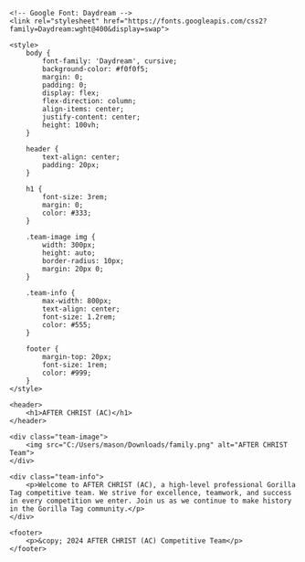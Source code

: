 <!DOCTYPE html>
<html lang="en">
<head>
    <meta charset="UTF-8">
    <meta name="viewport" content="width=device-width, initial-scale=1.0">
    <title>AFTER CHRIST (AC) - Competitive Team</title>
    
    <!-- Google Font: Daydream -->
    <link rel="stylesheet" href="https://fonts.googleapis.com/css2?family=Daydream:wght@400&display=swap">
    
    <style>
        body {
            font-family: 'Daydream', cursive;
            background-color: #f0f0f5;
            margin: 0;
            padding: 0;
            display: flex;
            flex-direction: column;
            align-items: center;
            justify-content: center;
            height: 100vh;
        }

        header {
            text-align: center;
            padding: 20px;
        }

        h1 {
            font-size: 3rem;
            margin: 0;
            color: #333;
        }

        .team-image img {
            width: 300px;
            height: auto;
            border-radius: 10px;
            margin: 20px 0;
        }

        .team-info {
            max-width: 800px;
            text-align: center;
            font-size: 1.2rem;
            color: #555;
        }

        footer {
            margin-top: 20px;
            font-size: 1rem;
            color: #999;
        }
    </style>
</head>
<body>

    <header>
        <h1>AFTER CHRIST (AC)</h1>
    </header>

    <div class="team-image">
        <img src="C:/Users/mason/Downloads/family.png" alt="AFTER CHRIST Team">
    </div>

    <div class="team-info">
        <p>Welcome to AFTER CHRIST (AC), a high-level professional Gorilla Tag competitive team. We strive for excellence, teamwork, and success in every competition we enter. Join us as we continue to make history in the Gorilla Tag community.</p>
    </div>

    <footer>
        <p>&copy; 2024 AFTER CHRIST (AC) Competitive Team</p>
    </footer>

</body>
</html>
